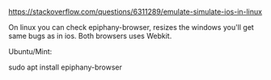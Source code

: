 https://stackoverflow.com/questions/6311289/emulate-simulate-ios-in-linux



On linux you can check epiphany-browser, resizes the windows you'll get same bugs as in ios. Both browsers uses Webkit.

Ubuntu/Mint:

sudo apt install epiphany-browser